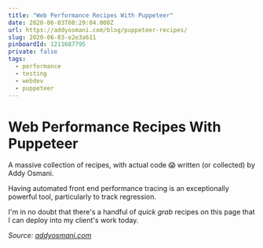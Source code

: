 ```yaml
---
title: "Web Performance Recipes With Puppeteer"
date: 2020-06-03T08:29:04.000Z
url: https://addyosmani.com/blog/puppeteer-recipes/
slug: 2020-06-03-e2e3a611
pinboardId: 1211687795
private: false
tags:
  - performance
  - testing
  - webdev
  - puppeteer
---
```


# Web Performance Recipes With Puppeteer

A massive collection of recipes, with actual code 😱 written (or collected) by Addy Osmani.

Having automated front end performance tracing is an exceptionally powerful tool, particularly to track regression.

I'm in no doubt that there's a handful of _quick grab_ recipes on this page that I can deploy into my client's work today.

_Source: [addyosmani.com](https://addyosmani.com/blog/puppeteer-recipes/)_
